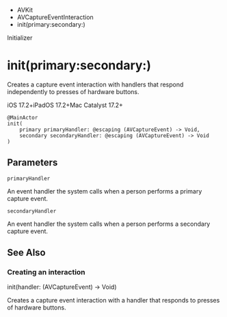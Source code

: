 

- AVKit
- AVCaptureEventInteraction
-  init(primary:secondary:) 

Initializer

# init(primary:secondary:)

Creates a capture event interaction with handlers that respond independently to presses of hardware buttons.

iOS 17.2+iPadOS 17.2+Mac Catalyst 17.2+

``` source
@MainActor
init(
    primary primaryHandler: @escaping (AVCaptureEvent) -> Void,
    secondary secondaryHandler: @escaping (AVCaptureEvent) -> Void
)
```

## Parameters 

`primaryHandler`  

An event handler the system calls when a person performs a primary capture event.

`secondaryHandler`  

An event handler the system calls when a person performs a secondary capture event.

## See Also

### Creating an interaction

init(handler: (AVCaptureEvent) -> Void)

Creates a capture event interaction with a handler that responds to presses of hardware buttons.


